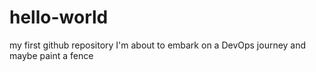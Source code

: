 # hello-world
my first github repository
I'm about to embark on a DevOps journey and maybe paint a fence
